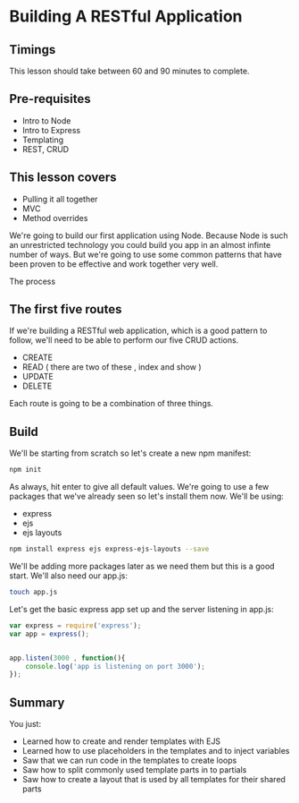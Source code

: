 # Building A RESTful Application

## Timings

This lesson should take between 60 and 90 minutes to complete.

## Pre-requisites
* Intro to Node
* Intro to Express
* Templating
* REST, CRUD

## This lesson covers

* Pulling it all together
* MVC
* Method overrides

We're going to build our first application using Node. Because Node is such an unrestricted technology you could build you app in an almost infinte number of ways. But we're going to use some common patterns that have been proven to be effective and work together very well.

The process 

## The first five routes

If we're building a RESTful web application, which is a good pattern to follow, we'll need to be able to perform our five CRUD actions.

* CREATE
* READ ( there are two of these , index and show )
* UPDATE
* DELETE

Each route is going to be a combination of three things.
 

## Build

We'll be starting from scratch so let's create a new npm manifest:

```bash
npm init
```

As always, hit enter to give all default values. We're going to use a few packages that we've already seen so let's install them now. We'll be using:

* express
* ejs
* ejs layouts

```bash
npm install express ejs express-ejs-layouts --save
```

We'll be adding more packages later as we need them but this is a good start. We'll also need our app.js:

```bash
touch app.js
```

Let's get the basic express app set up and the server listening in app.js:

```javascript
var express = require('express');
var app = express();


app.listen(3000 , function(){
	console.log('app is listening on port 3000');
});
```

 
## Summary

You just:

* Learned how to create and render templates with EJS
* Learned how to use placeholders in the templates and to inject variables
* Saw that we can run code in the templates to create loops
* Saw how to split commonly used template parts in to partials
* Saw how to create a layout that is used by all templates for their shared parts

















 

















